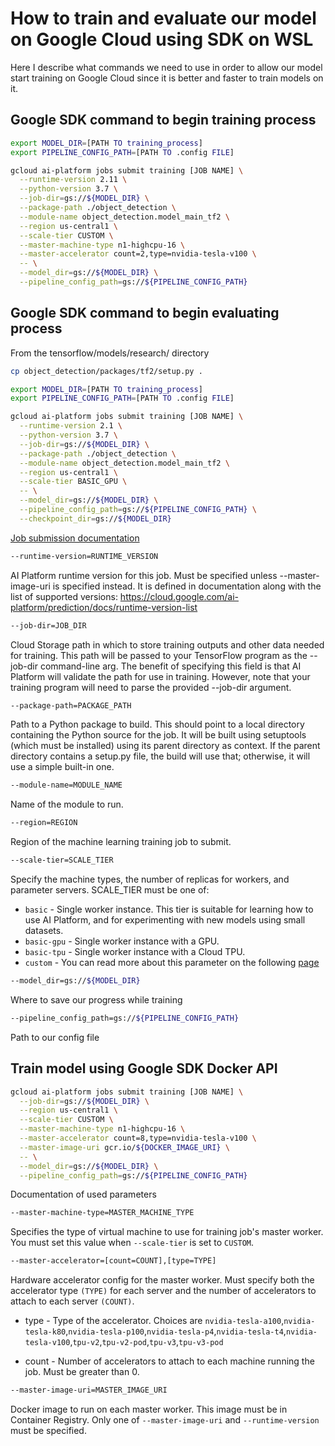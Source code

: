 # How to train and evaluate our model on Google Cloud using SDK on WSL

Here I describe what commands we need to use in order to allow our model start training on Google Cloud since it is better and faster to train models on it.

## Google SDK command to begin training process

```sh
export MODEL_DIR=[PATH TO training_process]
export PIPELINE_CONFIG_PATH=[PATH TO .config FILE]
```

```sh
gcloud ai-platform jobs submit training [JOB NAME] \
  --runtime-version 2.11 \
  --python-version 3.7 \
  --job-dir=gs://${MODEL_DIR} \
  --package-path ./object_detection \
  --module-name object_detection.model_main_tf2 \
  --region us-central1 \
  --scale-tier CUSTOM \
  --master-machine-type n1-highcpu-16 \
  --master-accelerator count=2,type=nvidia-tesla-v100 \
  -- \
  --model_dir=gs://${MODEL_DIR} \
  --pipeline_config_path=gs://${PIPELINE_CONFIG_PATH}
```

## Google SDK command to begin evaluating process

From the tensorflow/models/research/ directory

```sh
cp object_detection/packages/tf2/setup.py .
```

```sh
export MODEL_DIR=[PATH TO training_process]
export PIPELINE_CONFIG_PATH=[PATH TO .config FILE]

gcloud ai-platform jobs submit training [JOB NAME] \
  --runtime-version 2.1 \
  --python-version 3.7 \
  --job-dir=gs://${MODEL_DIR} \
  --package-path ./object_detection \
  --module-name object_detection.model_main_tf2 \
  --region us-central1 \
  --scale-tier BASIC_GPU \
  -- \
  --model_dir=gs://${MODEL_DIR} \
  --pipeline_config_path=gs://${PIPELINE_CONFIG_PATH} \
  --checkpoint_dir=gs://${MODEL_DIR}
```

[Job submission documentation](https://cloud.google.com/sdk/gcloud/reference/ai-platform/jobs/submit)

```sh
--runtime-version=RUNTIME_VERSION
```

AI Platform runtime version for this job. Must be specified unless --master-image-uri is specified instead.
It is defined in documentation along with the list of supported versions:
https://cloud.google.com/ai-platform/prediction/docs/runtime-version-list

```sh
--job-dir=JOB_DIR
```

Cloud Storage path in which to store training outputs and other data needed for training.
This path will be passed to your TensorFlow program as the --job-dir command-line arg.
The benefit of specifying this field is that AI Platform will validate the path for use
in training. However, note that your training program will need to parse the provided --job-dir argument.

```sh
--package-path=PACKAGE_PATH
```

Path to a Python package to build. This should point to a local directory containing the Python source for the job.
It will be built using setuptools (which must be installed) using its parent directory as context.
If the parent directory contains a setup.py file, the build will use that; otherwise, it will use a simple built-in one.

```sh
--module-name=MODULE_NAME
```

Name of the module to run.

```sh
--region=REGION
```

Region of the machine learning training job to submit.

```sh
--scale-tier=SCALE_TIER
```

Specify the machine types, the number of replicas for workers, and parameter servers. SCALE_TIER must be one of:

- `basic` - Single worker instance. This tier is suitable for learning how to use AI Platform, and for experimenting with new models using small datasets.
- `basic-gpu` - Single worker instance with a GPU.
- `basic-tpu` - Single worker instance with a Cloud TPU.
- `custom` - You can read more about this parameter on the following [page](https://cloud.google.com/sdk/gcloud/reference/ai-platform/jobs/submit/training#--scale-tier)

```sh
--model_dir=gs://${MODEL_DIR}
```

Where to save our progress while training

```sh
--pipeline_config_path=gs://${PIPELINE_CONFIG_PATH}
```

Path to our config file

## Train model using Google SDK Docker API

```sh
gcloud ai-platform jobs submit training [JOB NAME] \
  --job-dir=gs://${MODEL_DIR} \
  --region us-central1 \
  --scale-tier CUSTOM \
  --master-machine-type n1-highcpu-16 \
  --master-accelerator count=8,type=nvidia-tesla-v100 \
  --master-image-uri gcr.io/${DOCKER_IMAGE_URI} \
  -- \
  --model_dir=gs://${MODEL_DIR} \
  --pipeline_config_path=gs://${PIPELINE_CONFIG_PATH}
```

Documentation of used parameters

```sh
--master-machine-type=MASTER_MACHINE_TYPE
```

Specifies the type of virtual machine to use for training job's master worker.
You must set this value when `--scale-tier` is set to `CUSTOM`.

```sh
--master-accelerator=[count=COUNT],[type=TYPE]
```

Hardware accelerator config for the master worker. Must specify both the accelerator type `(TYPE)` for each server and the number of accelerators to attach to each server `(COUNT)`.

- type - Type of the accelerator. Choices are `nvidia-tesla-a100`,`nvidia-tesla-k80`,`nvidia-tesla-p100`,`nvidia-tesla-p4`,`nvidia-tesla-t4`,`nvidia-tesla-v100`,`tpu-v2`,`tpu-v2-pod`,`tpu-v3`,`tpu-v3-pod`

- count - Number of accelerators to attach to each machine running the job. Must be greater than 0.

```sh
--master-image-uri=MASTER_IMAGE_URI
```

Docker image to run on each master worker. This image must be in Container Registry. Only one of `--master-image-uri` and `--runtime-version` must be specified.
